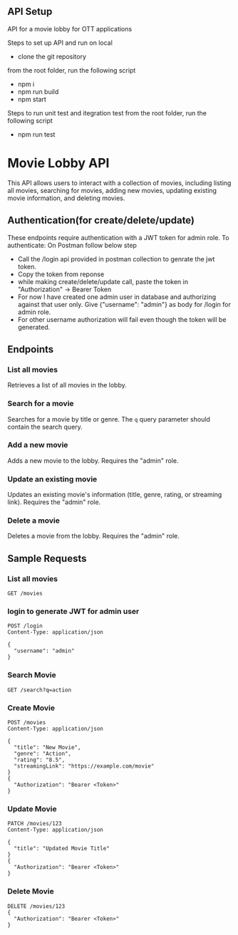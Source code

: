 ## API Setup
  API for a movie lobby for OTT applications

Steps to set up API and run on local
- clone the git repository

from the root folder, run the following script
- npm i
- npm run build
- npm start

Steps to run unit test and itegration test
from the root folder, run the following script
- npm run test

# Movie Lobby API

This API allows users to interact with a collection of movies, including listing all movies, searching for movies, adding new movies, updating existing movie information, and deleting movies.

## Authentication(for create/delete/update)
These endpoints require authentication with a JWT token for admin role. To authenticate: On Postman follow below step
- Call the /login api provided in postman collection to genrate the jwt token.
- Copy the token from reponse
- while making create/delete/update call, paste the token in "Authorization" -> Bearer Token
- For now I have created one admin user in database and authorizing against that user only. Give {"username": "admin"} as body for /login for admin role.
- For other username authorization will fail even though the token will be generated.

## Endpoints

### List all movies
Retrieves a list of all movies in the lobby.

### Search for a movie
Searches for a movie by title or genre. The `q` query parameter should contain the search query.

### Add a new movie
Adds a new movie to the lobby. Requires the "admin" role.

### Update an existing movie
Updates an existing movie's information (title, genre, rating, or streaming link). Requires the "admin" role.

### Delete a movie
Deletes a movie from the lobby. Requires the "admin" role.


## Sample Requests

### List all movies
```http
GET /movies
```
### login to generate JWT for admin user
```http
POST /login
Content-Type: application/json

{
  "username": "admin"
}
```

### Search Movie
```http
GET /search?q=action
```

### Create Movie
```http
POST /movies
Content-Type: application/json

{
  "title": "New Movie",
  "genre": "Action",
  "rating": "8.5",
  "streamingLink": "https://example.com/movie"
}
{
  "Authorization": "Bearer <Token>"
}
```

### Update Movie
```http
PATCH /movies/123
Content-Type: application/json

{
  "title": "Updated Movie Title"
}
{
  "Authorization": "Bearer <Token>"
}
```
### Delete Movie
```http
DELETE /movies/123
{
  "Authorization": "Bearer <Token>"
}
```










